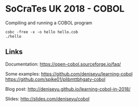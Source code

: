 
# SoCraTes UK 2018 - COBOL

Compiling and running a COBOL program

    cobc -free -x -o hello hello.cob
    ./hello


## Links

Documentation:
https://open-cobol.sourceforge.io/faq/

Some examples:
https://github.com/deniseyu/learning-cobol
https://github.com/spike01/plibmttbhgaty-cobol

Blog post:
http://deniseyu.github.io/learning-cobol-in-2018/

Slides:
http://slides.com/deniseyu/cobol
